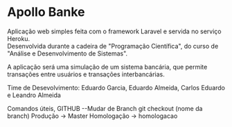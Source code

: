 # Apollo Banke  

Aplicação web simples feita com o framework Laravel e servida no serviço Heroku.  
Desenvolvida durante a cadeira de "Programação Científica", do curso de "Análise e Desenvolvimento de Sistemas".

A aplicação será uma simulação de um sistema bancária, que permite transações entre usuários e transações interbancárias.

Time de Desevolvimento: Eduardo Garcia, Eduardo Almeida, Carlos Eduardo e Leandro Almeida


Comandos úteis, GITHUB
--Mudar de Branch
git checkout (nome da branch)
Produção -> Master
Homologação -> homologacao